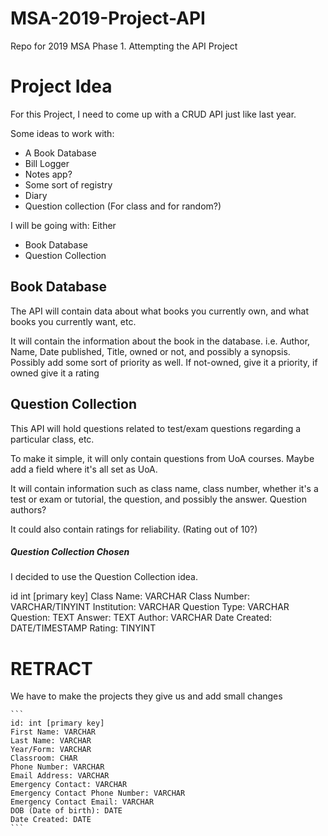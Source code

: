 # MSA-2019-Project-API
Repo for 2019 MSA Phase 1. Attempting the API Project

# Project Idea
For this Project, I need to come up with a CRUD API just like last year.

Some ideas to work with:
- A Book Database
- Bill Logger
- Notes app?
- Some sort of registry
- Diary 
- Question collection (For class and for random?)


I will be going with:
Either
- Book Database
- Question Collection

## Book Database

The API will contain data about what books you currently own, and what books you currently want, etc.

It will contain the information about the book in the database. 
i.e. Author, Name, Date published, Title, owned or not, and possibly a synopsis. Possibly add some sort of priority as well. If not-owned, give it a priority, if owned give it a rating

## Question Collection

This API will hold questions related to test/exam questions regarding a particular class, etc. 

To make it simple, it will only contain questions from UoA courses. Maybe add a field where it's all set as UoA.

It will contain information such as class name, class number, whether it's a test or exam or tutorial, the question, and possibly the answer. Question authors?

It could also contain ratings for reliability. (Rating out of 10?)

##### Question Collection Chosen
I decided to use the Question Collection idea.

id int [primary key]
Class Name: VARCHAR
Class Number: VARCHAR/TINYINT
Institution: VARCHAR
Question Type: VARCHAR
Question: TEXT
Answer: TEXT
Author: VARCHAR
Date Created: DATE/TIMESTAMP
Rating: TINYINT



# RETRACT
We have to make the projects they give us and add small changes


    ```
    id: int [primary key]
    First Name: VARCHAR
    Last Name: VARCHAR
    Year/Form: VARCHAR
    Classroom: CHAR
    Phone Number: VARCHAR
    Email Address: VARCHAR
    Emergency Contact: VARCHAR
    Emergency Contact Phone Number: VARCHAR
    Emergency Contact Email: VARCHAR
    DOB (Date of birth): DATE
    Date Created: DATE
    ```
